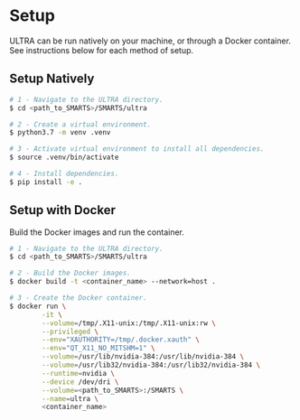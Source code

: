 # Setup

ULTRA can be run natively on your machine, or through a Docker container. See instructions below for each method of setup.

## Setup Natively

```sh
# 1 - Navigate to the ULTRA directory.
$ cd <path_to_SMARTS>/SMARTS/ultra

# 2 - Create a virtual environment.
$ python3.7 -m venv .venv

# 3 - Activate virtual environment to install all dependencies.
$ source .venv/bin/activate

# 4 - Install dependencies.
$ pip install -e .
```

## Setup with Docker

Build the Docker images and run the container.
```sh
# 1 - Navigate to the ULTRA directory.
$ cd <path_to_SMARTS>/SMARTS/ultra

# 2 - Build the Docker images.
$ docker build -t <container_name> --network=host .

# 3 - Create the Docker container.
$ docker run \
        -it \
        --volume=/tmp/.X11-unix:/tmp/.X11-unix:rw \
        --privileged \
        --env="XAUTHORITY=/tmp/.docker.xauth" \
        --env="QT_X11_NO_MITSHM=1" \
        --volume=/usr/lib/nvidia-384:/usr/lib/nvidia-384 \
        --volume=/usr/lib32/nvidia-384:/usr/lib32/nvidia-384 \
        --runtime=nvidia \
        --device /dev/dri \
        --volume=<path_to_SMARTS>:/SMARTS \
        --name=ultra \
        <container_name>
```

